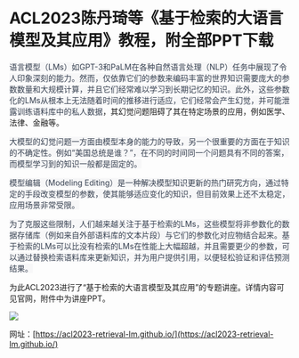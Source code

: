 # <font style="color:rgba(0, 0, 0, 0.9);">ACL2023陈丹琦等《基于检索的大语言模型及其应用》教程，附全部PPT下载</font>
<font style="color:rgb(55, 65, 81);background-color:rgb(247, 247, 248);">语言模型（LMs）如GPT-3和PaLM在各种自然语言处理（NLP）任务中展现了令人印象深刻的能力。然而，仅依靠它们的参数来编码丰富的世界知识需要庞大的参数数量和大规模计算，并且它们经常难以学习到长期记忆的知识。此外，这些参数化的LMs从根本上无法随着时间的推移进行适应，它们经常会产生幻觉，并可能泄露训练语料库中的私人数据</font>，其幻觉问题阻碍了其在特定场景的应用，例如医学、法律、金融等。

<font style="color:rgb(55, 65, 81);background-color:rgb(247, 247, 248);">大模型的幻觉问题一方面由模型本身的能力的导致，另一个很重要的方面在于知识的不确定性。例如“美国总统是谁？”，在不同的时间同一个问题具有不同的答案，而模型学习到的知识一般都是固定的。</font>

<font style="color:rgb(55, 65, 81);background-color:rgb(247, 247, 248);">模型编辑（Modeling Editing）是一种解决模型知识更新的热门研究方向，通过特定的手段改变模型的参数，使其能够适应变化的知识，但目前效果上还不太稳定，应用场景非常受限。</font>

<font style="color:rgb(55, 65, 81);background-color:rgb(247, 247, 248);">为了克服这些限制，人们越来越关注于基于检索的LMs，这些模型将非参数化的数据存储库（例如来自外部语料库的文本片段）与它们的参数化对应物结合起来。基于检索的LMs可以比没有检索的LMs在性能上大幅超越，并且需要更少的参数，可以通过替换检索语料库来更新知识，并为用户提供引用，以便轻松验证和评估预测结果。</font>

为此ACL2023进行了“基于检索的大语言模型及其应用”的专题讲座。详情内容可见官网，附件中为讲座PPT。

![](https://cdn.nlark.com/yuque/0/2023/png/406504/1689064893357-0d118f7a-62a1-4e8d-8ec7-1575c803201c.png)

网址：[https://acl2023-retrieval-lm.github.io/](https://acl2023-retrieval-lm.github.io/)

